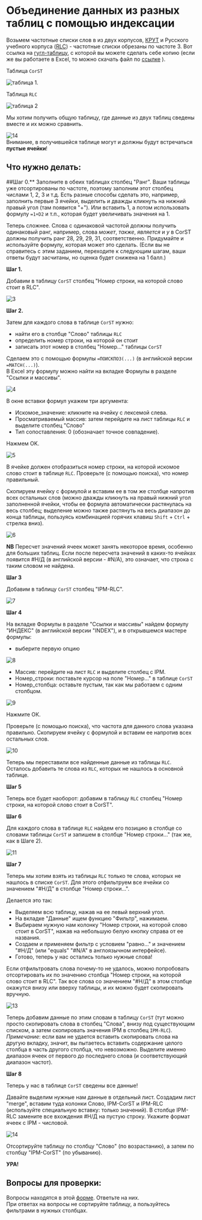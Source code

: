 # Объединение данных из разных таблиц с помощью индексации

Возьмем частотные списки слов в из двух корпусов, [КРУТ](http://web-corpora.net/CoRST) и Русского учебного корпуса ([RLC](http://web-corpora.net/RLC)) - частотные списки обрезаны по частоте 3. 
Вот ссылка на [гугл-таблицу](https://docs.google.com/spreadsheets/d/16FKxnPqs8m6d4Lbn9nKVJw-oXfwn1LL_h78WGPd2AO8/edit?usp=sharing), с которой вы можете сделать себе копию (если же вы работаете в Excel, то можно скачать файл по [ссылке](https://github.com/ElizavetaKuzmenko/Programming-and-computer-instruments/blob/master/%D0%9C%D0%B0%D1%82%D0%B5%D1%80%D0%B8%D0%B0%D0%BB%D1%8B%20%D0%BB%D0%B5%D0%BA%D1%86%D0%B8%D0%B9%20%D0%B8%20%D1%81%D0%B5%D0%BC%D0%B8%D0%BD%D0%B0%D1%80%D0%BE%D0%B2/corpus_freq.xlsx) ).

Таблица `CorST`  

![таблица 1](https://github.com/ElizavetaKuzmenko/Programming-and-computer-instruments/blob/master/images/1.png). 

Таблица `RLC`

![таблица 2](https://github.com/ElizavetaKuzmenko/Programming-and-computer-instruments/blob/master/images/2.png)

Мы хотим получить общую таблицу, где данные из двух таблиц сведены вместе и их можно сравнить.

![14](https://github.com/ElizavetaKuzmenko/Programming-and-computer-instruments/blob/master/images/14.png)    
Внимание, в получившейся таблице могут и должны будут встречаться **пустые ячейки**!

## Что нужно делать:

##Шаг 0.**
Заполните в обеих таблицах столбец "Ранг". Ваши таблицы уже отсортированы по частоте, поэтому заполним этот столбец числами 1, 2, 3 и т.д. Есть разные способы сделать это, например, заполнить первые 3 ячейки, выделить и дважды кликнуть на нижний правый угол (там появится "+"). Или вставить 1, а потом использовать формулу `=1+D2` и т.п., которая будет увеличивать значения на 1.

Теперь сложнее. Слова с одинаковой частотой должны получить одинаковый ранг, например, слова _может_, _также_, _является_ и _у_ в CorST должны получить ранг 28, 29, 29, 31, соответственно. Придумайте и используйте формулу, которая может это сделать. 
(Если вы не справитесь с этим заданием, переходите к следующим шагам, ваши ответы будут засчитаны, но оценка будет снижена на 1 балл.)

**Шаг 1.**

Добавим в таблицу `CorST` столбец "Номер строки, на которой слово стоит в RLC". 

![3](https://github.com/ElizavetaKuzmenko/Programming-and-computer-instruments/blob/master/images/3.png)

**Шаг 2.**

Затем для каждого слова в таблице `CorST` нужно:
  * найти его в столбце "Слово" таблицы `RLC`
  * определить номер строки, на которой он стоит
  * записать этот номер в столбец "Номер..." таблицы `CorST`
  
Сделаем это с помощью формулы `=ПОИСКПОЗ(...)` (в английской версии `=MATCH(...)`).   
В Excel эту формулу можно найти на вкладке Формулы в разделе "Ссылки и массивы".   

![4](https://github.com/ElizavetaKuzmenko/Programming-and-computer-instruments/blob/master/images/4.png)

В окне вставки формул укажем три аргумента:
  * Искомое_значение: кликните на ячейку с лексемой слева.
  * Просматриваемый массив: затем перейдите на лист таблицы `RLC` и выделите столбец "Слово"
  * Тип сопоставления: 0 (обозначает точное совпадение).

Нажмем OK.

![5](https://github.com/ElizavetaKuzmenko/Programming-and-computer-instruments/blob/master/images/5.png)

В ячейке должен отобразиться номер строки, на которой искомое слово стоит в таблице `RLC`. Проверьте (с помощью поиска), что номер правильный.

Скопируем ячейку с формулой и вставим ее в том же столбце напротив всех остальных слов (можно дважды кликнуть на правый нижний угол заполненной ячейки, чтобы ее формула автоматически растянулась на весь столбец; выделение можно также растянуть на весь диапазон до конца таблицы, пользуясь комбинацией горячих клавиш `Shift` + `Ctrl` + стрелка вниз). 

![6](https://github.com/ElizavetaKuzmenko/Programming-and-computer-instruments/blob/master/images/6.png)

**NB** Пересчет значений ячеек может занять некоторое время, особенно для больших таблиц.
Если после пересчета значений в каких-то ячейках появится #Н/Д (в английской версии - #N/A), это означает, что строка с таким словом не найдена.

**Шаг 3**

Добавим в таблицу `CorST` столбец "IPM-RLC". 

![7](https://github.com/ElizavetaKuzmenko/Programming-and-computer-instruments/blob/master/images/7.png)

**Шаг 4**

На вкладке Формулы в разделе "Ссылки и массивы" найдем формулу "ИНДЕКС" (в английской версии "INDEX"), и в открывшемся мастере формулы:
   * выберите первую опцию

![8](https://github.com/ElizavetaKuzmenko/Programming-and-computer-instruments/blob/master/images/8.png)

   * Массив: перейдите на лист `RLC` и выделите столбец с IPM.
   * Номер_строки: поставьте курсор на поле "Номер..." в таблице `CorST`
   * Номер_столбца: оставьте пустым, так как мы работаем с одним столбцом.

![9](https://github.com/ElizavetaKuzmenko/Programming-and-computer-instruments/blob/master/images/9.png)

Нажмите ОК.

Проверьте (с помощью поиска), что частота для данного слова указана правильно.
Скопируем ячейку с формулой и вставим ее напротив всех остальных слов.

![10](https://github.com/ElizavetaKuzmenko/Programming-and-computer-instruments/blob/master/images/10.png)

Теперь мы переставили все найденные данные из таблицы `RLC`. Осталось добавить те слова из `RLC`, которых не нашлось в основной таблице.

**Шаг 5**

Теперь все будет наоборот: добавим в таблицу `RLC` столбец "Номер строки, на которой слово стоит в CorST".

**Шаг 6**

Для каждого слова в таблице `RLC` найдем его позицию в столбце со словами таблицы `CorST` и запишем в столбце "Номер строки..." (так же, как в Шаге 2).

![11](https://github.com/ElizavetaKuzmenko/Programming-and-computer-instruments/blob/master/images/11.png)

**Шаг 7**

Теперь мы хотим взять из таблицы `RLC` только те слова, которых не нашлось в списке `CorST`. 
Для этого отфильтруем все ячейки со значением "#Н/Д" в столбце "Номер строки...".

Делается это так:

  * Выделяем всю таблицу, нажав на ее левый верхний угол.
  * На вкладке "Данные" ищем функцию "Фильтр", нажимаем.
  * Выбираем нужную нам колонку "Номер строки, на которой слово стоит в CorST", нажав на небольшую белую кнопку справа от ее названия.
  * Создаем и применяем фильтр с условием "равно..." и значением "#Н/Д" (или "equals" "#N/A" в англоязычном интерфейсе).
  * Готово, теперь у нас остались только нужные слова!
 
Если отфильтровать слова почему-то не удалось, можно попробовать отсортировать их по значению столбца "Номер строки, на которой слово стоит в RLC". Так все слова со значением "#Н/Д" в этом столбце окажутся внизу или вверху таблицы, и их можно будет скопировать вручную.
  
![13](https://github.com/ElizavetaKuzmenko/Programming-and-computer-instruments/blob/master/images/13.png)

Теперь добавим данные по этим словам в таблицу `CorST` (тут можно просто скопировать слова в столбец "Слова", внизу под существующим списком, а затем скопировать значения IPM в столбец `IPM-RLC`).
_Примечание_: если вам не удается вставить скопировать слова на другую вкладку, значит, вы пытаетесь вставить содержание целого столбца в часть другого столбца, что невозможно. Выделите именно диапазон ячеек от первого до последнего слова (и соответствующий диапазон частот).  

**Шаг 8** 

Теперь у нас в таблице `CorST` сведены все данные! 

Давайте выделим нужные нам данные в отдельный лист. Создадим лист "merge", вставим туда колонки Слово, IPM-CorST и IPM-RLC (используйте специальную вставку: только значений). В столбце IPM-RLC замените все вхождения #Н/Д на пустую строку. Укажите формат ячеек с IPM - числовой.

![14](https://github.com/ElizavetaKuzmenko/Programming-and-computer-instruments/blob/master/images/14.png) 

Отсортируйте таблицу по столбцу "Слово" (по возрастанию), а затем по столбцу "IPM-CorST" (по убыванию).  

**УРА!**

## Вопросы для проверки:
Вопросы находятся в этой [форме](https://forms.gle/a7E7d6dGvrHqtLcMA). Ответьте на них.  
При ответах на вопросы не сортируйте таблицу, а пользуйтесь фильтрами в нужных столбцах. 


